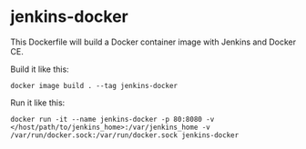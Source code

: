 # jenkins-docker
This Dockerfile will build a Docker container image with Jenkins and Docker CE.

Build it like this:
```
docker image build . --tag jenkins-docker
```
Run it like this:
```
docker run -it --name jenkins-docker -p 80:8080 -v </host/path/to/jenkins_home>:/var/jenkins_home -v /var/run/docker.sock:/var/run/docker.sock jenkins-docker
```
